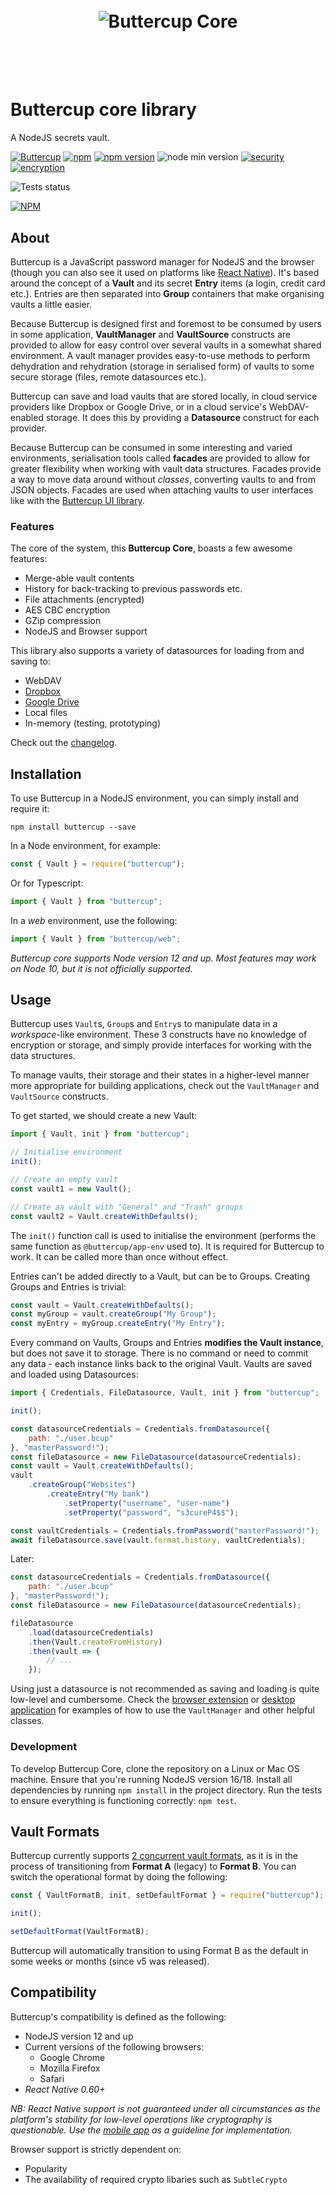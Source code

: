 <h1 align="center">
  <br/>
  <img src="https://cdn.rawgit.com/buttercup-pw/buttercup-assets/054fc0fa/badge/core.svg" alt="Buttercup Core">
  <br/>
  <br/>
  <br/>
</h1>

# Buttercup core library

A NodeJS secrets vault.

[![Buttercup](https://cdn.rawgit.com/buttercup-pw/buttercup-assets/6582a033/badge/buttercup-slim.svg)](https://buttercup.pw) [![npm](https://img.shields.io/npm/dt/buttercup.svg)](https://www.npmjs.com/package/buttercup) [![npm version](https://badge.fury.io/js/buttercup.svg)](https://badge.fury.io/js/buttercup) ![node min version](https://img.shields.io/badge/node-%3E%3D%2012.x-lightgrey.svg) [![security](https://img.shields.io/badge/Security-As%20you%20wish-green.svg)](https://en.wikipedia.org/wiki/The_Princess_Bride_(film)) [![encryption](https://img.shields.io/badge/Encryption-AES%20256%20CBC%2FGCM-red.svg)](https://tools.ietf.org/html/rfc3602)

![Tests status](https://github.com/buttercup/buttercup-core/actions/workflows/test.yml/badge.svg)

[![NPM](https://nodei.co/npm/buttercup.png)](https://www.npmjs.com/package/buttercup)

## About

Buttercup is a JavaScript password manager for NodeJS and the browser (though you can also see it used on platforms like [React Native](https://github.com/buttercup/buttercup-mobile)). It's based around the concept of a **Vault** and its secret **Entry** items (a login, credit card etc.). Entries are then separated into **Group** containers that make organising vaults a little easier.

Because Buttercup is designed first and foremost to be consumed by users in some application, **VaultManager** and **VaultSource** constructs are provided to allow for easy control over several vaults in a somewhat shared environment. A vault manager provides easy-to-use methods to perform dehydration and rehydration (storage in serialised form) of vaults to some secure storage (files, remote datasources etc.).

Buttercup can save and load vaults that are stored locally, in cloud service providers like Dropbox or Google Drive, or in a cloud service's WebDAV-enabled storage. It does this by providing a **Datasource** construct for each provider.

Because Buttercup can be consumed in some interesting and varied environments, serialisation tools called **facades** are provided to allow for greater flexibility when working with vault data structures. Facades provide a way to move data around without _classes_, converting vaults to and from JSON objects. Facades are used when attaching vaults to user interfaces like with the [Buttercup UI library](https://github.com/buttercup/ui).

### Features

The core of the system, this **Buttercup Core**, boasts a few awesome features:

 * Merge-able vault contents
 * History for back-tracking to previous passwords etc.
 * File attachments (encrypted)
 * AES CBC encryption
 * GZip compression
 * NodeJS and Browser support

This library also supports a variety of datasources for loading from and saving to:

 * WebDAV
 * [Dropbox](https://www.dropbox.com/)
 * [Google Drive](https://www.google.com/drive/)
 * Local files
 * In-memory (testing, prototyping)

Check out the [changelog](https://github.com/buttercup/buttercup-core/blob/master/CHANGELOG.md).

## Installation

To use Buttercup in a NodeJS environment, you can simply install and require it:

```shell
npm install buttercup --save
```

In a Node environment, for example:

```javascript
const { Vault } = require("buttercup");
```

Or for Typescript:

```typescript
import { Vault } from "buttercup";
```

In a _web_ environment, use the following:

```javascript
import { Vault } from "buttercup/web";
```

_Buttercup core supports Node version 12 and up. Most features may work on Node 10, but it is not officially supported._

## Usage

Buttercup uses `Vault`s, `Group`s and `Entry`s to manipulate data in a _workspace_-like environment. These 3 constructs have no knowledge of encryption or storage, and simply provide interfaces for working with the data structures.

To manage vaults, their storage and their states in a higher-level manner more appropriate for building applications, check out the `VaultManager` and `VaultSource` constructs.

To get started, we should create a new Vault:

```javascript
import { Vault, init } from "buttercup";

// Initialise environment
init();

// Create an empty vault
const vault1 = new Vault();

// Create aa vault with "General" and "Trash" groups
const vault2 = Vault.createWithDefaults();
```

The `init()` function call is used to initialise the environment (performs the same function as `@buttercup/app-env` used to). It is required for Buttercup to work. It can be called more than once without effect.

Entries can't be added directly to a Vault, but can be to Groups. Creating Groups and Entries is trivial:

```javascript
const vault = Vault.createWithDefaults();
const myGroup = vault.createGroup("My Group");
const myEntry = myGroup.createEntry("My Entry");
```

Every command on Vaults, Groups and Entries **modifies the Vault instance**, but does not save it to storage. There is no command or need to commit any data - each instance links back to the original Vault. Vaults are saved and loaded using Datasources:

```javascript
import { Credentials, FileDatasource, Vault, init } from "buttercup";

init();

const datasourceCredentials = Credentials.fromDatasource({
    path: "./user.bcup"
}, "masterPassword!");
const fileDatasource = new FileDatasource(datasourceCredentials);
const vault = Vault.createWithDefaults();
vault
    .createGroup("Websites")
        .createEntry("My bank")
            .setProperty("username", "user-name")
            .setProperty("password", "s3cureP4$$");

const vaultCredentials = Credentials.fromPassword("masterPassword!");
await fileDatasource.save(vault.format.history, vaultCredentials);
```

Later:

```javascript
const datasourceCredentials = Credentials.fromDatasource({
    path: "./user.bcup"
}, "masterPassword!");
const fileDatasource = new FileDatasource(datasourceCredentials);

fileDatasource
    .load(datasourceCredentials)
    .then(Vault.createFromHistory)
    .then(vault => {
        // ...
    });
```

Using just a datasource is not recommended as saving and loading is quite low-level and cumbersome. Check the [browser extension](https://github.com/buttercup/buttercup-browser-extension) or [desktop application](https://github.com/buttercup/buttercup-desktop) for examples of how to use the `VaultManager` and other helpful classes.

### Development

To develop Buttercup Core, clone the repository on a Linux or Mac OS machine. Ensure that you're running NodeJS version 16/18. Install all dependencies by running `npm install` in the project directory. Run the tests to ensure everything is functioning correctly: `npm test`.

## Vault Formats

Buttercup currently supports [2 concurrent vault formats](VAULT_FORMAT.md), as it is in the process of transitioning from **Format A** (legacy) to **Format B**. You can switch the operational format by doing the following:

```javascript
const { VaultFormatB, init, setDefaultFormat } = require("buttercup");

init();

setDefaultFormat(VaultFormatB);
```

Buttercup will automatically transition to using Format B as the default in some weeks or months (since v5 was released).

## Compatibility

Buttercup's compatibility is defined as the following:

 * NodeJS version 12 and up
 * Current versions of the following browsers:
   * Google Chrome
   * Mozilla Firefox
   * Safari
 * _React Native 0.60+_

_NB: React Native support is not guaranteed under all circumstances as the platform's stability for low-level operations like cryptography is questionable. Use the [mobile app](https://github.com/buttercup/buttercup-mobile) as a guideline for implementation._

Browser support is strictly dependent on:

 * Popularity
 * The availability of required crypto libaries such as `SubtleCrypto`
